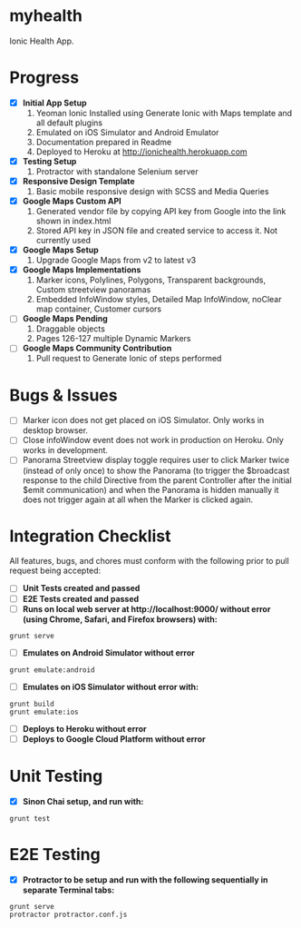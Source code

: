 myhealth
========

Ionic Health App. 

Progress
========
    
- [x] **Initial App Setup**
  1. Yeoman Ionic Installed using Generate Ionic with Maps template and all default plugins
  2. Emulated on iOS Simulator and Android Emulator
  3. Documentation prepared in Readme
  4. Deployed to Heroku at http://ionichealth.herokuapp.com
- [x] **Testing Setup**
  1. Protractor with standalone Selenium server
- [x] **Responsive Design Template**
  1. Basic mobile responsive design with SCSS and Media Queries
- [x] **Google Maps Custom API**
  1. Generated vendor file by copying API key from Google into the link shown in index.html
  2. Stored API key in JSON file and created service to access it. Not currently used
- [x] **Google Maps Setup**
  1. Upgrade Google Maps from v2 to latest v3
- [x] **Google Maps Implementations**
  1. Marker icons, Polylines, Polygons, Transparent backgrounds, Custom streetview panoramas
  2. Embedded InfoWindow styles, Detailed Map InfoWindow, noClear map container, Customer cursors
- [ ] **Google Maps Pending**
  1. Draggable objects
  2. Pages 126-127 multiple Dynamic Markers
- [ ] **Google Maps Community Contribution**
  1. Pull request to Generate Ionic of steps performed

Bugs & Issues
========
- [ ] Marker icon does not get placed on iOS Simulator. Only works in desktop browser.
- [ ] Close infoWindow event does not work in production on Heroku. Only works in development.
- [ ] Panorama Streetview display toggle requires user to click Marker twice (instead of only once) to show the Panorama (to trigger the $broadcast response to the child Directive from the parent Controller after the initial $emit communication) and when the Panorama is hidden manually it does not trigger again at all when the Marker is clicked again.

Integration Checklist
=====================
All features, bugs, and chores must conform with the following prior to pull request being accepted:
- [ ] **Unit Tests created and passed**
- [ ] **E2E Tests created and passed**
- [ ] **Runs on local web server at http://localhost:9000/ without error (using Chrome, Safari, and Firefox browsers) with:**
```
grunt serve
```
- [ ] **Emulates on Android Simulator without error**
```
grunt emulate:android
```
- [ ] **Emulates on iOS Simulator without error with:**
```
grunt build
grunt emulate:ios
```
- [ ] **Deploys to Heroku without error**
- [ ] **Deploys to Google Cloud Platform without error**

Unit Testing
============
- [x] **Sinon Chai setup, and run with:**
```
grunt test
```

E2E Testing
===========
- [x] **Protractor to be setup and run with the following sequentially in separate Terminal tabs:**
```
grunt serve 
protractor protractor.conf.js
```